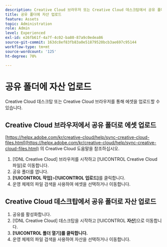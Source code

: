 ```yaml
---
description: Creative Cloud 브라우저 또는 Creative Cloud 데스크탑에서 공유 폴더로 에셋을 업로드합니다.
title: 공유 폴더에 자산 업로드
feature: Assets
topic: Administration
role: Admin
level: Experienced
exl-id: e26fb61f-4a7f-4c02-ba80-87a9c0edea86
source-git-commit: 163dc8ef83fb83a0e51879520bcb3ae697c95144
workflow-type: tm+mt
source-wordcount: '125'
ht-degree: 70%

---
```


# 공유 폴더에 자산 업로드

Creative Cloud 데스크탑 또는 Creative Cloud 브라우저를 통해 에셋을 업로드할 수 있습니다.

## Creative Cloud 브라우저에서 공유 폴더로 에셋 업로드

[https://helpx.adobe.com/kr/creative-cloud/help/sync-creative-cloud-files.html](https://helpx.adobe.com/kr/creative-cloud/help/sync-creative-cloud-files.html) 의 Creative Cloud 도움말을 참조하십시오.

1. [!DNL Creative Cloud] 브라우저를 시작하고 [!UICONTROL Creative Cloud 파일]로 이동합니다.
1. 공유 폴더를 엽니다.
1. **[!UICONTROL 작업]**>**[!UICONTROL 업로드]**&#x200B;를 클릭합니다.
1. 운영 체제의 파일 검색을 사용하여 에셋을 선택하거나 이동합니다.

## Creative Cloud 데스크탑에서 공유 폴더로 자산 업로드

1. 공유를 활성화합니다.
1. [!DNL Creative Cloud] 데스크탑을 시작하고 [!UICONTROL **자산**]&#x200B;으로 이동합니다.
1. **[!UICONTROL 폴더 열기]를 클릭합니다.**
1. 운영 체제의 파일 검색을 사용하여 자산을 선택하거나 이동합니다.

